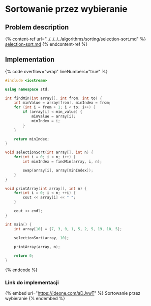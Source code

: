 # Sortowanie przez wybieranie

## Problem description

{% content-ref url="../../../../algorithms/sorting/selection-sort.md" %}
[selection-sort.md](../../../../algorithms/sorting/selection-sort.md)
{% endcontent-ref %}

## Implementation

{% code overflow="wrap" lineNumbers="true" %}
```cpp
#include <iostream>

using namespace std;

int findMin(int array[], int from, int to) {
    int minValue = array[from], minIndex = from;
    for (int i = from + 1; i < to; i++) {
        if (array[i] < min_value) {
            minValue = array[i];
            minIndex = i;
        }
    }

    return minIndex;
}

void selectionSort(int array[], int n) {
    for(int i = 0; i < n; i++) {
        int minIndex = findMin(array, i, n);

        swap(array[i], array[minIndex]);
    }
}

void printArray(int array[], int n) {
    for(int i = 0; i < n; ++i) {
        cout << array[i] << " ";
    }

    cout << endl;
}

int main() {
    int array[10] = {7, 3, 0, 1, 5, 2, 5, 19, 10, 5};
    
    selectionSort(array, 10);

    printArray(array, n);

    return 0;
}
```
{% endcode %}

### Link do implementacji

{% embed url="https://ideone.com/aDJvwT" %}
Sortowanie przez wybieranie
{% endembed %}